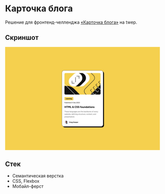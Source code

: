 # Карточка блога

Решение для фронтенд-челленджа [«Карточка блога»](https://www.twep.ru/challenges/newbee/blog-card/) на twep.

## Скриншот

![](./preview.jpg)

## Стек

- Семантическая верстка
- CSS, Flexbox
- Мобайл-ферст
